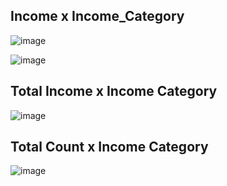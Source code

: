 ## Income x Income_Category

![image](https://github.com/user-attachments/assets/264eec50-eb65-41f7-af27-89b8fffab6ce)

![image](https://github.com/user-attachments/assets/e000aa6b-42e6-49c6-9e29-0b6442e3b82c)

## Total Income x Income Category

![image](https://github.com/user-attachments/assets/25e8cd64-5d47-4ede-afd5-897f2fe1af6e)

## Total Count x Income Category

![image](https://github.com/user-attachments/assets/cce63199-2b9f-4ccb-8cb2-893ea4aff016)



